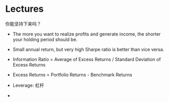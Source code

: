 # Lectures

你能坚持下来吗？

- The more you want to realize profits and generate income, the shorter your holding period should be.
- Small annual return, but very high Sharpe ratio is better than vice versa.

- Information Ratio = Average of Excess Returns / Standard Deviation of Excess Returns
- Excess Returns = Portfolio Returns - Benchmark Returns
- Leverage: 杠杆
- 
